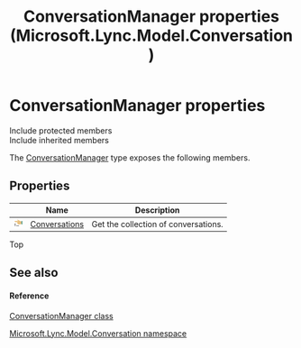 ﻿---
title: ConversationManager properties (Microsoft.Lync.Model.Conversation)
TOCTitle: ConversationManager properties
ms:assetid: Properties.T:Microsoft.Lync.Model.Conversation.ConversationManager_DI_3_UC_OCS14MrefLyncWPF
ms:mtpsurl: https://msdn.microsoft.com/en-us/library/microsoft.lync.model.conversation.conversationmanager_di_3_uc_ocs14mreflyncwpf_properties(v=office.15)
ms:contentKeyID: 48589331
ms.date: 07/28/2014
mtps_version: v=office.15
---

# ConversationManager properties

Include protected members  
Include inherited members  

The [ConversationManager](conversationmanager-class-microsoft-lync-model-conversation_2.md) type exposes the following members.

## Properties

<table>
<thead>
<tr class="header">
<th> </th>
<th>Name</th>
<th>Description</th>
</tr>
</thead>
<tbody>
<tr class="odd">
<td><img src="images/JJ275421.pubproperty(Office.15).gif" title="Public property" alt="Public property" /></td>
<td><a href="conversationmanager-conversations-property-microsoft-lync-model-conversation_2.md">Conversations</a></td>
<td>Get the collection of conversations.</td>
</tr>
</tbody>
</table>


Top

## See also

#### Reference

[ConversationManager class](conversationmanager-class-microsoft-lync-model-conversation_2.md)

[Microsoft.Lync.Model.Conversation namespace](microsoft-lync-model-conversation-namespace_2.md)


